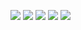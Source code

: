 [![](http://github-profile-summary-cards.vercel.app/api/cards/profile-details?username=status102)](https://github.com/status102)
[![](https://github-readme-stats.vercel.app/api?username=status102&show_icons=true)](https://github.com/status102)
[![](https://github-readme-stats.vercel.app/api/top-langs/?username=status102&hide=javascript,html,css&layout=compact)](https://github.com/status102)
[![](http://github-profile-summary-cards.vercel.app/api/cards/productive-time?username=status102&utcOffset=8)](https://github.com/status102)
[![](https://stats.justsong.cn/api/bilibili/?id=55411725)](https://space.bilibili.com/55411725)
